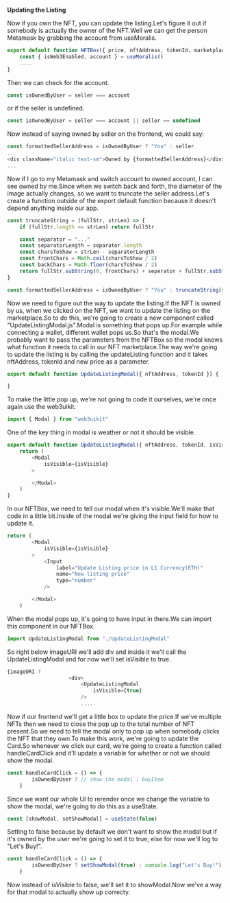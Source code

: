 **Updating the Listing**

Now if you own the NFT, you can update the listing.Let's figure it out if somebody is actually the owner of the NFT.Well we can get the person Metamask by grabbing the account from useMoralis.

```javascript
export default function NFTBox({ price, nftAddress, tokenId, marketplaceAddress, seller }) {
    const { isWeb3Enabled, account } = useMoralis()
    ....
}
```

Then we can check for the account.

```javascript
const isOwnedByUser = seller === account
```

or if the seller is undefined.

```javascript
const isOwnedByUser = seller === account || seller == undefined
```

Now instead of saying owned by seller on the frontend, we could say:

```javascript
const formattedSellerAddress = isOwnedByUser ? "You" : seller
...
<div className="italic text-sm">Owned by {formattedSellerAddress}</div>
...
```

Now if I go to my Metamask and switch account to owned account, I can see owned by me.Since when we switch back and forth, the diameter of the image actually changes, so we want to truncate the seller address.Let's create a function outside of the export default function because it doesn't depend anything inside our app.

```javascript
const truncateString = (fullStr, strLen) => {
    if (fullStr.length <= strLen) return fullStr

    const separator = "..."
    const separatorLength = separator.length
    const charsToShow = strLen - separatorLength
    const frontChars = Math.ceil(charsToShow / 2)
    const backChars = Math.floor(charsToShow / 2)
    return fullStr.subString(0, frontChars) + seperator + fullStr.subString(fullStr.length - backChars)
}
```

```javascript
const formattedSellerAddress = isOwnedByUser ? "You" : truncateString(seller || "", 15)
```

Now we need to figure out the way to update the listing.If the NFT is owned by us, when we clicked on the NFT, we want to update the listing on the marketplace.So to do this, we're going to create a new component called "UpdateListingModal.js".Modal is something that pops up.For example while connecting a wallet, different wallet pops us.So that's the modal.We probably want to pass the parameters from the NFTBox so the modal knows what function it needs to call in our NFT marketplace.The way we're going to update the listing is by calling the updateListing function and it takes nftAddress, tokenId and new price as a parameter.

```javascript
export default function UpdateListingModal({ nftAddress, tokenId }) {

}
```

To make the little pop up, we're not going to code it ourselves, we're once again use the web3uikit.
```javascript
import { Modal } from "web3uikit"
```

One of the key thing in modal is weather or not it should be visible.

```javascript
export default function UpdateListingModal({ nftAddress, tokenId, isVisible }) {
    return (
        <Modal
            isVisible={isVisible}
        >

        </Modal>
    )
}
```

In our NFTBox, we need to tell our modal when it's visible.We'll make that code in a little bit.Inside of the modal we're giving the input field for how to update it.

```javascript
return (
        <Modal
            isVisible={isVisible}
        >
            <Input
                label="Update Listing price in L1 Currency(ETH)"
                name="New listing price"
                type="number"
            />

        </Modal>
    )
```

When the modal pops up, it's going to have input in there.We can import this component in our NFTBox.

```javascript
import UpdateListingModal from "./UpdateListingModal"
```

So right below imageURI we'll add div and inside it we'll call the UpdateListingModal and for now we'll set isVisible to true. 

```javascript
{imageURI ?
                    <div>
                        <UpdateListingModal
                            isVisible={true}
                        />
                        .....
```

Now if our frontend we'll get a little box to update the price.If we've multiple NFTs then we need to close the pop up to the total number of NFT present.So we need to tell the modal only to pop up when somebody clicks the NFT that they own.To make this work, we're going to update the Card.So whenever we click our card, we're going to create a function called handleCardClick and it'll update a variable for whether or not we should show the modal.

```javascript
const handleCardClick = () => {
        isOwnedByUser ? // show the modal : buyItem
    }
```

Since we want our whole UI to rerender once we change the variable to show the modal, we're going to do this as a useState.

```javascript
const [showModal, setShowModal] = useState(false)
```

Setting to false because by default we don't want to show the modal but if it's owned by the user  we're going to set it to true, else for now we'll log to "Let's Buy!".

```javascript
const handleCardClick = () => {
        isOwnedByUser ? setShowModal(true) : console.log("Let's Buy!")
    }
```

Now instead of isVisible to false, we'll set it to showModal.Now we've a way for that modal to actually show up correcty.
